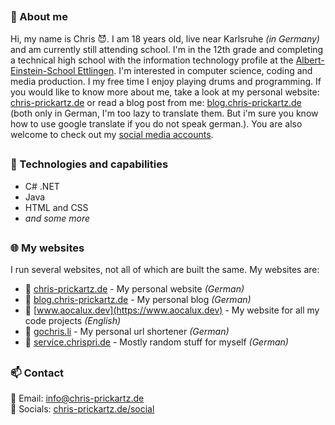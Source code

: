 ##

### 🚀 About me
Hi, my name is Chris 😈. I am 18 years old, live near Karlsruhe *(in Germany)* and am currently still attending school. I'm in the 12th grade and completing a technical high school with the information technology profile at the [Albert-Einstein-School Ettlingen](https://www.aesettlingen.de). I'm interested in computer science, coding and media production. I my free time I enjoy playing drums and programming. If you would like to know more about me, take a look at my personal website: [chris-prickartz.de](http://chris-prickartz.de) or read a blog post from me: [blog.chris-prickartz.de](https://blog.chris-prickartz.de) (both only in German, I'm too lazy to translate them. But i'm sure you know how to use google translate if you do not speak german.). You are also welcome to check out my [social media accounts](https://chris-prickartz.de/social/).

##

### 🔧 Technologies and capabilities
- C# .NET
- Java
- HTML and CSS
- *and some more*

##

### 🌐 My websites
I run several websites, not all of which are built the same. My websites are:
- 🙂 [chris-prickartz.de](https://chris-prickartz.de) - My personal website *(German)*
- 📓 [blog.chris-prickartz.de](https://blog.chris-prickartz.de) - My personal blog *(German)*
- 🔨 [www.aocalux.dev](https://www.aocalux.dev) - My website for all my code projects *(English)*
- 📏 [gochris.li](https://gochris.li) - My personal url shortener *(German)*
- 🦺 [service.chrispri.de](https://service.chrispri.de) - Mostly random stuff for myself *(German)*

##

### 📫 Contact
📧 Email: [info@chris-prickartz.de](mailto:info@chris-prickartz.de)  
📱 Socials: [chris-prickartz.de/social](https://chris-prickartz.de/social)


##

<!---

aocalux/aocalux is a ✨ special ✨ repository because its `README.md` (this file) appears on your GitHub profile.
You can click the Preview link to take a look at your changes.

--->
